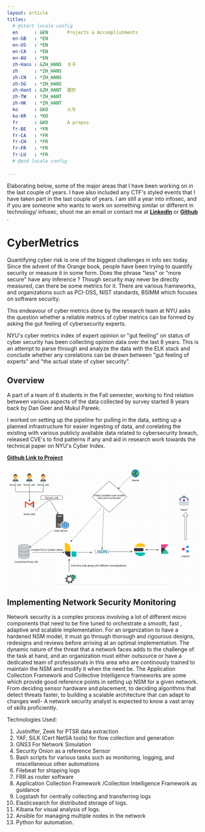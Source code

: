 ```yaml
---
layout: article
titles:
  # @start locale config
  en      : &EN       Projects & Accomplishments
  en-GB   : *EN
  en-US   : *EN
  en-CA   : *EN
  en-AU   : *EN
  zh-Hans : &ZH_HANS  关于
  zh      : *ZH_HANS
  zh-CN   : *ZH_HANS
  zh-SG   : *ZH_HANS
  zh-Hant : &ZH_HANT  關於
  zh-TW   : *ZH_HANT
  zh-HK   : *ZH_HANT
  ko      : &KO       소개
  ko-KR   : *KO
  fr      : &KO       À propos
  fr-BE   : *FR
  fr-CA   : *FR
  fr-CH   : *FR
  fr-FR   : *FR
  fr-LU   : *FR
  # @end locale config

---
```


Elaborating below, some of the major areas that I have been working on in the last couple of years. I have also included any CTF's styled events that I have taken part in the last couple of years. I am still a year into infosec, and if you are someone who wants to work on something similar or different in technology/ infosec, shoot me an email or contact me at  **<a href="https://www.linkedin.com/in/yuvraj-singh-b29228a0/">LinkedIn</a>** or **<a href="https://github.com/reg1reg1">Github</a>** .

# CyberMetrics

Quantifying cyber risk is one of the biggest challenges in info sec today. Since the advent of the Orange book, people have been trying to quantify security or measure it in some form. Does the phrase "less" or "more secure" have any inference ? Though security may never be directly measured, can there be some metrics for it. There are various frameworks, and organizations such as PCI-DSS, NIST standards, BSIMM which focuses on software security.

This endeavour of cyber metrics done by the research team at NYU asks the question whether a reliable metrics of cyber metrics can be formed by asking the gut feeling of cybersecurity experts.

NYU's cyber metrics index of expert opinion or "gut feeling" on status of cyber security has been collecting opinion data over the last 8 years. This is an attempt to parse through and analyze the data with the ELK stack and conclude whether any corelations can be drawn between "gut feeling of experts" and "the actual state of cyber security".

## Overview

A part of a team of 6 students in the Fall semester, working to find relation between various aspects of the data collected by survey started 8 years back by Dan Geer and Mukul Pareek. 

I worked on setting up the pipeline for pulling in the data, setting up a planned infrastructure for easier ingesting of data, and corelating the existing with various publicly available data related to cybersecurity breach, released CVE's to find patterns if any and aid in research work towards the technical paper on NYU's Cyber Index.

**<a href="https://github.com/reg1reg1/Metrics">Github Link to Project</a>**

![arch](assets/arch.png)

## Implementing Network Security Monitoring

Network security is a complex process involving a lot of different micro components that need to be fine tuned to orchestrate a smooth, fast , adaptive and scalable implementation. For an organization to have a hardened NSM model, it must go through thorough and rigourous designs, redesigns and reviews before arriving at an optimal implementation. The dynamic nature of the threat that a network faces adds to the challenge of the task at hand, and an organization must either outsource or have a dedicated team of professionals in this area who are continously trained to maintain the NSM and modify it when the need be. The Application Collection Framework and Collective Intelligence frameworks are some which provide good reference points in setting up NSM for a given network. From deciding sensor hardware and placement, to deciding algorithms that detect threats faster, to building a scalable architecture that can adapt to changes well- A network security analyst is expected to know a vast array of skills proficiently.

Technologies Used:

1. Justniffer, Zeek for PTSR data extraction
2. YAF, SiLK (Cert NetSA tools) for flow collection and generation
3. GNS3 For Network Simulation
4. Security Onion as a reference Sensor
5. Bash scripts for various tasks such as monitoring, logging, and miscellaneous other automations
6. Filebeat for shipping logs
7. FRR as router software
8. Application Collection Framework /Collection Intelligence Framework as guidance
9. Logstash for centrally collecting and transferring logs
10. Elasticsearch for distributed storage of logs.
11. Kibana for visual analysis of logs.
12. Ansible for managing multiple nodes in the network
13. Python for automation.

